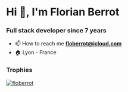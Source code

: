 <h1 align="left">Hi 👋, I'm Florian Berrot</h1>
<h3 align="left">Full stack developer since 7 years</h3>  
  
- 📫 How to reach me **floberrot@icloud.com**
- 🏠 Lyon - France
   
<h3 align="left">Trophies</h3>    

<p align="left"> <a href="https://github.com/ryo-ma/github-profile-trophy"><img src="https://github-profile-trophy.vercel.app/?username=floberrot&theme=onedark&column=3&margin-w=15&margin-h=15&no-frame=true" alt="floberrot" /></a> </p>  
